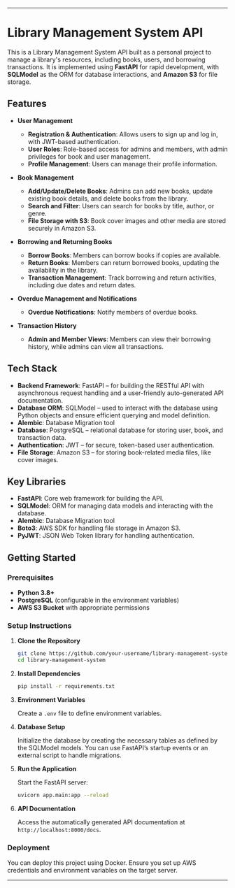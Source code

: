 
---

# Library Management System API

This is a Library Management System API built as a personal project to manage a library's resources, including books, users, and borrowing transactions. It is implemented using **FastAPI** for rapid development, with **SQLModel** as the ORM for database interactions, and **Amazon S3** for file storage.

## Features

- **User Management**

  - **Registration & Authentication**: Allows users to sign up and log in, with JWT-based authentication.
  - **User Roles**: Role-based access for admins and members, with admin privileges for book and user management.
  - **Profile Management**: Users can manage their profile information.

- **Book Management**

  - **Add/Update/Delete Books**: Admins can add new books, update existing book details, and delete books from the library.
  - **Search and Filter**: Users can search for books by title, author, or genre.
  - **File Storage with S3**: Book cover images and other media are stored securely in Amazon S3.

- **Borrowing and Returning Books**

  - **Borrow Books**: Members can borrow books if copies are available.
  - **Return Books**: Members can return borrowed books, updating the availability in the library.
  - **Transaction Management**: Track borrowing and return activities, including due dates and return dates.

- **Overdue Management and Notifications**

  - **Overdue Notifications**: Notify members of overdue books.

- **Transaction History**
  - **Admin and Member Views**: Members can view their borrowing history, while admins can view all transactions.

## Tech Stack

- **Backend Framework**: FastAPI – for building the RESTful API with asynchronous request handling and a user-friendly auto-generated API documentation.
- **Database ORM**: SQLModel – used to interact with the database using Python objects and ensure efficient querying and model definition.
- **Alembic**: Database Migration tool
- **Database**: PostgreSQL – relational database for storing user, book, and transaction data.
- **Authentication**: JWT – for secure, token-based user authentication.
- **File Storage**: Amazon S3 – for storing book-related media files, like cover images.

## Key Libraries

- **FastAPI**: Core web framework for building the API.
- **SQLModel**: ORM for managing data models and interacting with the 
database.
- **Alembic**: Database Migration tool
- **Boto3**: AWS SDK for handling file storage in Amazon S3.
- **PyJWT**: JSON Web Token library for handling authentication.

## Getting Started

### Prerequisites

- **Python 3.8+**
- **PostgreSQL** (configurable in the environment variables)
- **AWS S3 Bucket** with appropriate permissions

### Setup Instructions

1. **Clone the Repository**

   ```bash
   git clone https://github.com/your-username/library-management-system.git
   cd library-management-system
   ```

2. **Install Dependencies**

   ```bash
   pip install -r requirements.txt
   ```

3. **Environment Variables**

   Create a `.env` file to define environment variables.

4. **Database Setup**

   Initialize the database by creating the necessary tables as defined by the SQLModel models. You can use FastAPI’s startup events or an external script to handle migrations.

5. **Run the Application**

   Start the FastAPI server:

   ```bash
   uvicorn app.main:app --reload
   ```

6. **API Documentation**

   Access the automatically generated API documentation at `http://localhost:8000/docs`.

### Deployment

You can deploy this project using Docker. Ensure you set up AWS credentials and environment variables on the target server.

---
